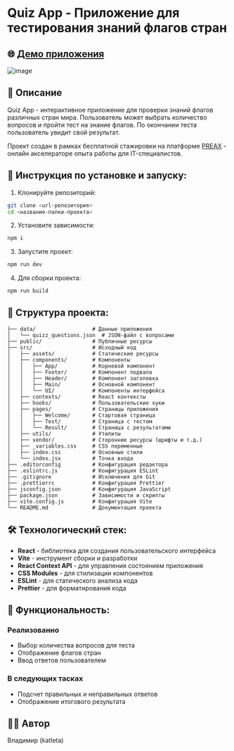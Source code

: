 # Quiz App - Приложение для тестирования знаний флагов стран

## 🌐 [Демо приложения](https://quiz-app-beta-ruddy.vercel.app/)

![image](https://github.com/user-attachments/assets/a4938142-9715-4b67-a02d-ad9104aabb90)

## 📝 Описание
Quiz App - интерактивное приложение для проверки знаний флагов различных стран мира. Пользователь может выбрать количество вопросов и пройти тест на знание флагов. По окончании теста пользователь увидит свой результат.

Проект создан в рамках бесплатной стажировки на платформе [PREAX](https://preax.ru) - онлайн акселераторе опыта работы для IT-специалистов.

## 🔧 Инструкция по установке и запуску:

1. Клонируйте репозиторий:
```sh
git clone <url-репозитория>
cd <название-папки-проекта>
```

2. Установите зависимости:
```sh
npm i
```

3. Запустите проект:
```sh
npm run dev
```

4. Для сборки проекта:
```sh
npm run build
```

## 🧩 Структура проекта:

```
├── data/                  # Данные приложения
│   └── quizz_questions.json  # JSON-файл с вопросами
├── public/                # Публичные ресурсы
├── src/                   # Исходный код
│   ├── assets/            # Статические ресурсы
│   ├── components/        # Компоненты
│   │   ├── App/           # Корневой компонент
│   │   ├── Footer/        # Компонент подвала
│   │   ├── Header/        # Компонент заголовка
│   │   ├── Main/          # Основной компонент
│   │   └── UI/            # Компоненты интерфейса
│   ├── contexts/          # React контексты
│   ├── hooks/             # Пользовательские хуки
│   ├── pages/             # Страницы приложения
│   │   ├── Welcome/       # Стартовая страница
│   │   ├── Test/          # Страница с тестом
│   │   └── Result/        # Страница с результатами
│   ├── utils/             # Утилиты
│   ├── vendor/            # Сторонние ресурсы (шрифты и т.д.)
│   ├── _variables.css     # CSS переменные
│   ├── index.css          # Основные стили
│   └── index.jsx          # Точка входа
├── .editorconfig          # Конфигурация редактора
├── .eslintrc.js           # Конфигурация ESLint
├── .gitignore             # Исключения для Git
├── .prettierrc            # Конфигурация Prettier
├── jsconfig.json          # Конфигурация JavaScript
├── package.json           # Зависимости и скрипты
├── vite.config.js         # Конфигурация Vite
└── README.md              # Документация проекта
```

## 🛠️ Технологический стек:

- **React** - библиотека для создания пользовательского интерфейса
- **Vite** - инструмент сборки и разработки
- **React Context API** - для управления состоянием приложения
- **CSS Modules** - для стилизации компонентов
- **ESLint** - для статического анализа кода
- **Prettier** - для форматирования кода

## 🔄 Функциональность:
### Реализованно
- Выбор количества вопросов для теста
- Отображение флагов стран
- Ввод ответов пользователем
### В следующих тасках
- Подсчет правильных и неправильных ответов
- Отображение итогового результата

## 👨‍💻 Автор
Владимир (katleta)
